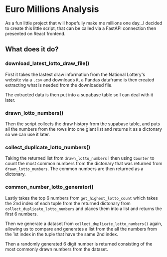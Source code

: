 # Euro Millions Analysis

As a fun little project that will hopefully make me millions one day...I decided to create this little script, that can be called via a FastAPI connection then presented on React frontend.

## What does it do?

### download_latest_lotto_draw_file()

First it takes the lastest draw information from the National Lottery's website via a `.csv` and downloads it, a Pandas dataframe is then created extracting what is needed from the downloaded file.

The extracted data is then put into a supabase table so I can deal with it later.

### drawn_lotto_numbers()

Then the script collects the draw history from the supabase table, and puts all the numbers from the rows into one giant list and returns it as a dictonary so we can use it later.

### collect_duplicate_lotto_numbers()

Taking the returned list from `drawn_lotto_numbers`  I then using `Counter` to count the most common numbers from the dictonary that was returned from `drawn_lotto_numbers`. The common numbers are then returned as a dictonary.

### common_number_lotto_generator()

Lastly takes the top 6 numbers from `get_highest_lotto_count` which takes the 2nd index of each tuple from the returned dictonary from `collect_duplicate_lotto_numbers` and places them into a list and returns the first 6 numbers.

Then we generate a dataset from `collect_duplicate_lotto_numbers()` again, allowing us to compare and generates a list from the all the numbers from the 1st index in the tuple that have the same 2nd index. 

Then a randomly generated 6 digit number is returned consisting of the most commonly drawn numbers from the dataset.